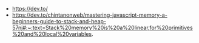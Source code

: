 + https://dev.to/
+ https://dev.to/chintanonweb/mastering-javascript-memory-a-beginners-guide-to-stack-and-heap-57nj#:~:text=Stack%20memory%20is%20a%20linear,for%20primitives%20and%20local%20variables.